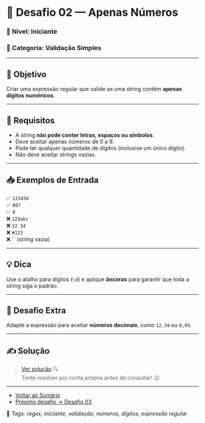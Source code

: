 # 🧩 Desafio 02 — Apenas Números

### 📘 Nível: Iniciante  
### 🔹 Categoria: Validação Simples

---

## 🎯 Objetivo

Criar uma expressão regular que valide se uma string contém **apenas dígitos numéricos**.

---

## 📌 Requisitos

- A string **não pode conter letras, espaços ou símbolos**.  
- Deve aceitar apenas números de 0 a 9.  
- Pode ter qualquer quantidade de dígitos (inclusive um único dígito).  
- Não deve aceitar strings vazias.

---

## 📥 Exemplos de Entrada

✅ `123456`  
✅ `007`  
✅ `0`  
❌ `123abc`  
❌ `12 34`  
❌ `#123`  
❌ `` (string vazia)

---

## 💡 Dica

Use o atalho para dígitos (`\d`) e aplique **âncoras** para garantir que toda a string siga o padrão.

---

## 🧠 Desafio Extra

Adapte a expressão para aceitar **números decimais**, como `12.34` ou `0,99`.

---

## ✍️ Solução

> [Ver solução](../respostas/resposta_02.md) 🔍  
> Tente resolver por conta própria antes de consultar! 😉

---

- [Voltar ao Sumário](../SUMARIO.md)  
- [Próximo desafio → Desafio 03](./desafio_03.md)

🔖 _Tags: regex, iniciante, validação, números, dígitos, expressão regular_